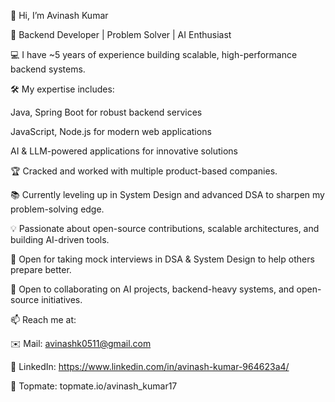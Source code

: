 👋 Hi, I’m Avinash Kumar

🚀 Backend Developer | Problem Solver | AI Enthusiast

💻 I have ~5 years of experience building scalable, high-performance backend systems.

🛠️ My expertise includes:

Java, Spring Boot for robust backend services

JavaScript, Node.js for modern web applications

AI & LLM-powered applications for innovative solutions

🏆 Cracked and worked with multiple product-based companies.

📚 Currently leveling up in System Design and advanced DSA to sharpen my problem-solving edge.

💡 Passionate about open-source contributions, scalable architectures, and building AI-driven tools.

🎯 Open for taking mock interviews in DSA & System Design to help others prepare better.

🤝 Open to collaborating on AI projects, backend-heavy systems, and open-source initiatives.

📫 Reach me at:

✉️ Mail: avinashk0511@gmail.com

💼 LinkedIn: https://www.linkedin.com/in/avinash-kumar-964623a4/

🔗 Topmate: topmate.io/avinash_kumar17

<!---
avin05/avin05 is a ✨ special ✨ repository because its `README.md` (this file) appears on your GitHub profile.
You can click the Preview link to take a look at your changes.
--->
